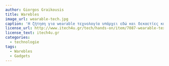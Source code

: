```yaml
---
author: Giorgos Graikousis
title: Warebles
image_url: wearable-tech.jpg
caption: 'Η ζήτηση για wearable τεχνολογία υπάρχει εδώ και δεκαετίες και οι fans των ταινιών του James Bond ονειρεύονταν χρόνια τη στιγμή που θα μπορούσαν να φορέσουν ένα πραγματικό ρολόι με δυνατότητες επικοινωνίας, ένα δαχτυλίδι με ενσωματωμένη κάμερα ή γυαλιά που θα τους επέτρεπαν να δουν μέσα από φιμέ τζάμια. Wearable gadgets, φυσικά, δεν έκαναν την εμφάνισή τους μόνο στις ταινίες αλλά και στην πραγματική ζωή.'
license_url: http://www.itech4u.gr/tech/hands-on/item/7087-wearable-texnologia-se-apla-ellinika/7087-wearable-texnologia-se-apla-ellinika
license_text: itech4u.gr
categories:
  - technologie
tags:
  - Warebles
  - Gadgets
---
```

